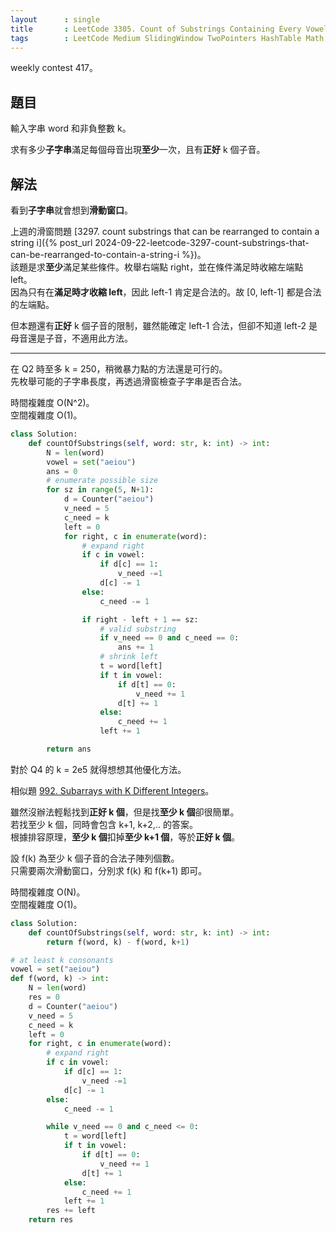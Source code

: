 ```yaml
---
layout      : single
title       : LeetCode 3305. Count of Substrings Containing Every Vowel and K Consonants I
tags        : LeetCode Medium SlidingWindow TwoPointers HashTable Math
---
```

weekly contest 417。  

## 題目

輸入字串 word 和非負整數 k。  

求有多少**子字串**滿足每個母音出現**至少**一次，且有**正好** k 個子音。  

## 解法

看到**子字串**就會想到**滑動窗口**。  

上週的滑窗問題 [3297. count substrings that can be rearranged to contain a string i]({% post_url 2024-09-22-leetcode-3297-count-substrings-that-can-be-rearranged-to-contain-a-string-i %})。  
該題是求**至少**滿足某些條件。枚舉右端點 right，並在條件滿足時收縮左端點 left。  
因為只有在**滿足時才收縮 left**，因此 left-1 肯定是合法的。故 [0, left-1] 都是合法的左端點。  

但本題還有**正好** k 個子音的限制，雖然能確定 left-1 合法，但卻不知道 left-2 是母音還是子音，不適用此方法。  

---

在 Q2 時至多 k = 250，稍微暴力點的方法還是可行的。  
先枚舉可能的子字串長度，再透過滑窗檢查子字串是否合法。  

時間複雜度 O(N^2)。  
空間複雜度 O(1)。  

```python
class Solution:
    def countOfSubstrings(self, word: str, k: int) -> int:
        N = len(word)
        vowel = set("aeiou")
        ans = 0
        # enumerate possible size
        for sz in range(5, N+1):
            d = Counter("aeiou")
            v_need = 5
            c_need = k
            left = 0
            for right, c in enumerate(word):
                # expand right
                if c in vowel:
                    if d[c] == 1:
                        v_need -=1
                    d[c] -= 1
                else:
                    c_need -= 1

                if right - left + 1 == sz:
                    # valid substring
                    if v_need == 0 and c_need == 0:
                        ans += 1
                    # shrink left
                    t = word[left]
                    if t in vowel:
                        if d[t] == 0:
                            v_need += 1
                        d[t] += 1
                    else:
                        c_need += 1
                    left += 1

        return ans
```

對於 Q4 的 k = 2e5 就得想想其他優化方法。  

相似題 [992. Subarrays with K Different Integers](https://leetcode.com/problems/subarrays-with-k-different-integers/)。  

雖然沒辦法輕鬆找到**正好 k 個**，但是找**至少 k 個**卻很簡單。  
若找至少 k 個，同時會包含 k+1, k+2,.. 的答案。  
根據排容原理，**至少 k 個**扣掉**至少 k+1 個**，等於**正好 k 個**。  

設 f(k) 為至少 k 個子音的合法子陣列個數。  
只需要兩次滑動窗口，分別求 f(k) 和 f(k+1) 即可。  

時間複雜度 O(N)。  
空間複雜度 O(1)。  

```python
class Solution:
    def countOfSubstrings(self, word: str, k: int) -> int:
        return f(word, k) - f(word, k+1)

# at least k consonants
vowel = set("aeiou")
def f(word, k) -> int:
    N = len(word)
    res = 0
    d = Counter("aeiou")
    v_need = 5
    c_need = k
    left = 0
    for right, c in enumerate(word):
        # expand right
        if c in vowel:
            if d[c] == 1:
                v_need -=1
            d[c] -= 1
        else:
            c_need -= 1

        while v_need == 0 and c_need <= 0:
            t = word[left]
            if t in vowel:
                if d[t] == 0:
                    v_need += 1
                d[t] += 1
            else:
                c_need += 1
            left += 1
        res += left
    return res
```

